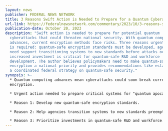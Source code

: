 ```yaml
---
layout: news
publisher: FEDERAL NEWS NETWORK
title: 3 Reasons Swift Action is Needed to Prepare for a Quantum Cyberattack
url-link: https://federalnewsnetwork.com/commentary/2023/10/3-reasons-swift-action-is-needed-to-prepare-for-a-quantum-cyberattack/
publication-date: October 20, 2023
description: "Swift action is needed to prepare for potential quantum
  cyberattacks that could threaten national security. With quantum computing
  advances, current encryption methods face risks. Three reasons urgent action
  is required: quantum-safe encryption standards must be developed, agencies
  need support transitioning systems to new standards before attacks occur, and
  increased investment is critical for quantum-safe R&D and workforce
  development. The author believes policymakers need to make quantum-safe
  encryption a national priority and provides recommendations like establishing
  a coordinated federal strategy on quantum-safe security."
synopsis: >-
  * Quantum computing advances mean cyberattacks could soon break current
  encryption.

  * Urgent action needed to prepare critical systems for "quantum apocalypse".

  * Reason 1: Develop new quantum-safe encryption standards.

  * Reason 2: Help agencies transition systems to new standards preemptively.

  * Reason 3: Prioritize investments in quantum-safe R&D and workforce.
---
```

